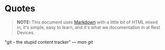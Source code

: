 # Quotes

> __NOTE:__ This document uses [Markdown](http://daringfireball.net/projects/markdown/syntax) with a little bit of HTML mixed in, it's simple, easy to learn, and it's what we documentation in at Rest Devices.

"git - the stupid content tracker" &mdash; _man git_

